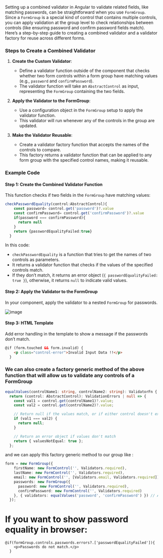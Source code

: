 Setting up a combined validator in Angular to validate related fields, like matching passwords, can be straightforward when you use `FormGroup`. Since a `FormGroup` is a special kind of control that contains multiple controls, you can apply validation at the group level to check relationships between controls (like ensuring password and confirm password fields match). Here’s a step-by-step guide to creating a combined validator and a validator factory for reuse across different forms.

### Steps to Create a Combined Validator

1. **Create the Custom Validator**:
   - Define a validator function outside of the component that checks whether two form controls within a form group have matching values (e.g., `password` and `confirmPassword`).
   - The validator function will take an `AbstractControl` as input, representing the `FormGroup` containing the two fields.

2. **Apply the Validator to the FormGroup**:
   - Use a configuration object in the `FormGroup` setup to apply the validator function.
   - This validator will run whenever any of the controls in the group are updated.

3. **Make the Validator Reusable**:
   - Create a validator factory function that accepts the names of the controls to compare.
   - This factory returns a validator function that can be applied to any form group with the specified control names, making it reusable.

### Example Code

#### Step 1: Create the Combined Validator Function

This function checks if two fields in the `FormGroup` have matching values:

```typescript
checkPasswordEquality(control:AbstractControl){
    const password= control.get('password')?.value
    const confirmPassword= control.get('confirmPassword')?.value
    if(password === confirmPassword){
      return null
    }
    return {passwordEqualityFailed:true}
  }
```

In this code:
- `checkPasswordEquality` is a function that tries to get the names of two controls as parameters.
- It returns a validator function that checks if the values of the specified controls match.
- If they don’t match, it returns an error object (`{ passwordEqualityFailed: true }`), otherwise, it returns `null` to indicate valid values.

#### Step 2: Apply the Validator to the FormGroup

In your component, apply the validator to a nested `FormGroup` for passwords.

![image](https://github.com/user-attachments/assets/b6ca3e4e-383e-4bb7-9635-723af3afe18c)


#### Step 3: HTML Template

Add error handling in the template to show a message if the passwords don’t match.

```html
@if (form.touched && form.invalid) {
    <p class="control-error">Invalid Input Data !!</p>
  }
```


### We can also create a factory generic method of the above function that will allow us to validate any controls of a FormGroup

```typescript
equalValues(controlName1: string, controlName2: string): ValidatorFn {
  return (control: AbstractControl): ValidationErrors | null => {
    const val1 = control.get(controlName1)?.value;
    const val2 = control.get(controlName2)?.value;

    // Return null if the values match, or if either control doesn't exist (valid)
    if (val1 === val2) {
      return null;
    }

    // Return an error object if values don't match
    return { valuesNotEqual: true };
  };
```

and we can apply this factory generic method to our group like :

```typescript
form = new FormGroup({
    firstName: new FormControl('', Validators.required),
    lastName: new FormControl('', Validators.required),
    email: new FormControl('', [Validators.email, Validators.required]),
    passwords: new FormGroup({
      password: new FormControl('', Validators.required),
      confirmPassword: new FormControl('', Validators.required)
    }, { validators: equalValues('password', 'confirmPassword') }) // Applying the combined validator
  });
```

# If you want to show password equality in browser:
```
@if(formGroup.controls.passwords.errors?.['passwordEqualityFailed']){
    <p>Passwords do not match.</p>
  }
```

